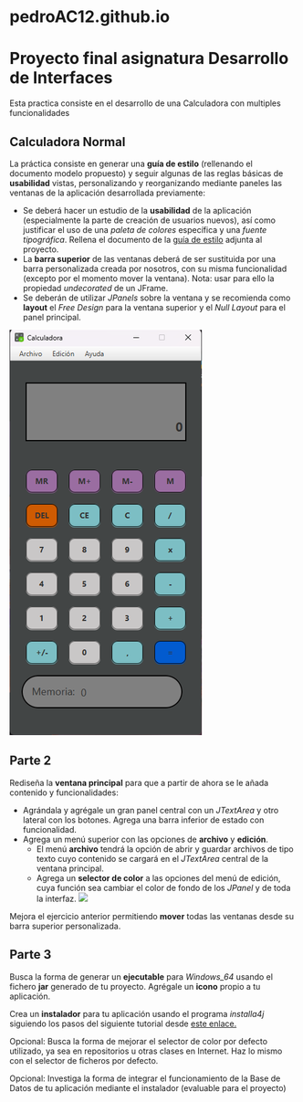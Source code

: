 # pedroAC12.github.io
# Proyecto final asignatura Desarrollo de Interfaces

Esta practica consiste en el desarrollo de una Calculadora con multiples funcionalidades

## Calculadora Normal

La práctica consiste en generar una **guía de estilo** (rellenando el documento modelo propuesto) y seguir algunas de las reglas básicas de **usabilidad** vistas, personalizando y reorganizando mediante paneles las ventanas de la aplicación desarrollada previamente:

-   Se deberá hacer un estudio de la **usabilidad** de la aplicación (especialmente la parte de creación de usuarios nuevos), así como justificar el uso de una *paleta de colores* específica y una *fuente tipográfica*. Rellena el documento de la [guía de estilo](Plantilla_guía_de_estilo.docx) adjunta al proyecto.
-   La **barra superior** de las ventanas deberá de ser sustituida por una barra personalizada creada por nosotros, con su misma funcionalidad (excepto por el momento mover la ventana). Nota: usar para ello la propiedad *undecorated* de un JFrame.
-   Se deberán de utilizar *JPanels* sobre la ventana y se recomienda como **layout** el *Free Design* para la ventana superior y el *Null Layout* para el panel principal.


   ![](media/calculadora.png)


## Parte 2

Rediseña la **ventana principal** para que a partir de ahora se le añada contenido y funcionalidades:
- Agrándala y agrégale un gran panel central con un *JTextArea* y otro lateral con los botones. Agrega una barra inferior de estado con funcionalidad. 
- Agrega un menú superior con las opciones de **archivo** y **edición**.
	- El menú **archivo** tendrá la opción de abrir y guardar archivos de tipo texto cuyo contenido se cargará en el *JTextArea* central de la ventana principal.
	- Agrega un **selector de color** a las opciones del menú de edición, cuya función sea cambiar el color de fondo de los *JPanel* y de toda la interfaz.
![](media/9cd713b474093125d5571d49cd5b0243.png)

Mejora el ejercicio anterior permitiendo **mover** todas las ventanas desde su barra superior personalizada.

## Parte 3

Busca la forma de generar un **ejecutable** para *Windows_64* usando el fichero **jar** generado de tu proyecto. Agrégale un **icono** propio a tu aplicación.

Crea un **instalador** para tu aplicación usando el programa *installa4j* siguiendo los pasos del siguiente tutorial desde [este enlace.](https://www.raulprietofernandez.net/blog/programacion/como-crear-un-instalador-para-aplicaciones-java-con-install4j)

Opcional: Busca la forma de mejorar el selector de color por defecto utilizado, ya sea en repositorios u otras clases en Internet. Haz lo mismo con el selector de ficheros por defecto.

Opcional: Investiga la forma de integrar el funcionamiento de la Base de Datos de tu aplicación mediante el instalador (evaluable para el proyecto)
